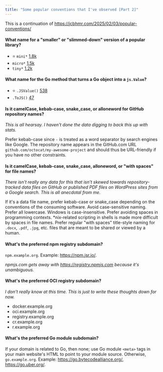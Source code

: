 ```yaml
---
title: "Some popular conventions that I've observed [Part 2]"
---
```


This is a continuation of https://jcbhmr.com/2025/02/03/popular-conventions/

#### What name for a "smaller" or "slimmed-down" version of a popular library?

- ⭐ `mini*` [1.8k](https://sourcegraph.com/search?q=context:global+repo:github.com/%5B%5E%5C/%5D%2B/mini%5B%5E%5C/%5D%2B%24+count:all&patternType=keyword&sm=0)
- `micro*` [1.5k](https://sourcegraph.com/search?q=context:global+repo:github.com/%5B%5E%5C/%5D%2B/micro%5B%5E%5C/%5D%2B%24+count:all&patternType=keyword&sm=0)
- `tiny*` [1.2k](https://sourcegraph.com/search?q=context:global+repo:github.com/%5B%5E%5C/%5D%2B/tiny%5B%5E%5C/%5D%2B%24+count:all&patternType=keyword&sm=0)

#### What name for the Go method that turns a Go object into a `js.Value`?

- ⭐ `.JSValue()` [538](https://github.com/search?q=language%3AGo+%2F%5C%29+JSValue%5C%28%5C%29+%28js%5C.%29%3FValue%2F&type=code)
- `.ToJS()` [47](https://github.com/search?q=language%3AGo+%2F%5C%29+ToJS%5C%28%5C%29+%28js%5C.%29%3FValue%2F&type=code)

#### Is it camelCase, kebab-case, snake_case, or alloneword for GitHub repository names?

*This is all hearsay. I haven't done the data digging to back this up with stats.*

Prefer kebab-case since `-` is treated as a word separator by search engines like Google. The repository name appears in the GitHub.com URL `github.com/octocat/my-awesome-project` and should thus be URL-friendly if you have no other constraints.

#### Is it camelCase, kebab-case, snake_case, alloneword, or "with spaces" for file names?

*There isn't really any data for this that isn't skewed towards repository-tracked data files on GitHub or published PDF files on WordPress sites from a Google search. This is all anecdotal from me.*

If it's a data file name, prefer kebab-case or snake_case depending on the conventions of the consuming software. Avoid case-sensitive naming. Prefer all lowercase. Windows is case-insensitive. Prefer avoiding spaces in programming contexts. \*nix-related scripting in shells is made more difficult by spaces in file names. Prefer regular "with spaces" title-style naming for `.docx`, `.pdf`, `.jpg`, etc. files that are meant to be shared or viewed by a human.

#### What's the preferred npm registry subdomain?

`npm.example.org`. Example: https://npm.jsr.io/.

_npmjs.com gets away with https://registry.npmjs.com because it's unambiguous._

#### What's the preferred OCI registry subdomain?

_I don't really know at this time. This is just to write these thoughts down for now._

- docker.example.org
- oci.example.org
- registry.example.org
- cr.example.org
- r.example.org

#### What's the preferred Go module subdomain?

If your domain is related to Go, then none; use Go module `<meta>` tags in your main website's HTML to point to your module source. Otherwise, `go.example.org`. Example: https://go.bytecodealliance.org/, https://go.uber.org/.
